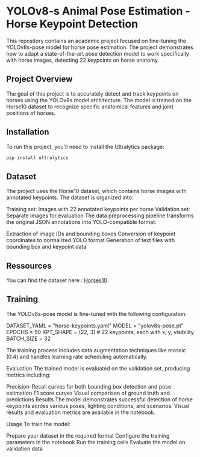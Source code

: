 # YOLOv8-s Animal Pose Estimation - Horse Keypoint Detection

This repository contains an academic project focused on fine-tuning the YOLOv8s-pose model for horse pose estimation. The project demonstrates how to adapt a state-of-the-art pose detection model to work specifically with horse images, detecting 22 keypoints on horse anatomy.

## Project Overview

The goal of this project is to accurately detect and track keypoints on horses using the YOLOv8s model architecture. The model is trained on the Horse10 dataset to recognize specific anatomical features and joint positions of horses.

## Installation


To run this project, you'll need to install the Ultralytics package:

```bash
pip install ultralytics
```
## Dataset

The project uses the Horse10 dataset, which contains horse images with annotated keypoints. The dataset is organized into:

Training set: Images with 22 annotated keypoints per horse
Validation set: Separate images for evaluation
The data preprocessing pipeline transforms the original JSON annotations into YOLO-compatible format:

Extraction of image IDs and bounding boxes
Conversion of keypoint coordinates to normalized YOLO format
Generation of text files with bounding box and keypoint data
## Ressources 
You can find the dataset here : [Horses10](https://drive.google.com/drive/folders/1YfaYiLtecKTy9ckC8S8erU24_nlC4Xs5?usp=sharing)
## Training
The YOLOv8s-pose model is fine-tuned with the following configuration:

DATASET_YAML = "horse-keypoints.yaml"
MODEL = "yolov8s-pose.pt"
EPOCHS = 50
KPT_SHAPE = (22, 3)  # 22 keypoints, each with x, y, visibility
BATCH_SIZE = 32

The training process includes data augmentation techniques like mosaic (0.4) and handles learning rate scheduling automatically.

Evaluation
The trained model is evaluated on the validation set, producing metrics including:

Precision-Recall curves for both bounding box detection and pose estimation
F1 score curves
Visual comparison of ground truth and predictions
Results
The model demonstrates successful detection of horse keypoints across various poses, lighting conditions, and scenarios. Visual results and evaluation metrics are available in the notebook.

Usage
To train the model:

Prepare your dataset in the required format
Configure the training parameters in the notebook
Run the training cells
Evaluate the model on validation data
